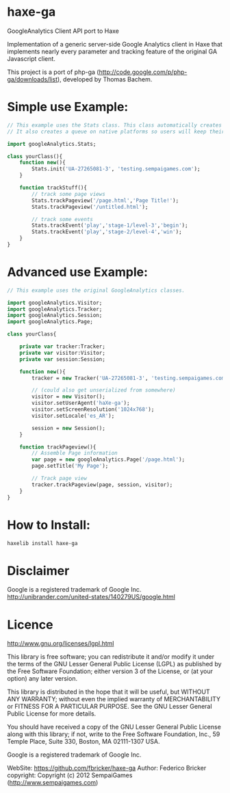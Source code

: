 haxe-ga
=======

GoogleAnalytics Client API port to Haxe

Implementation of a generic server-side Google Analytics client in Haxe that implements nearly every parameter and tracking feature of the original GA Javascript client.

This project is a port of php-ga (http://code.google.com/p/php-ga/downloads/list), developed by Thomas Bachem.

Simple use Example:
=======

```haxe
// This example uses the Stats class. This class automatically creates and persists for you all google analytics required object.
// It also creates a queue on native platforms so users will keep their statistics identities through different sessions.

import googleAnalytics.Stats;

class yourClass(){
	function new(){
		Stats.init('UA-27265081-3', 'testing.sempaigames.com');
	}

	function trackStuff(){
		// track some page views
		Stats.trackPageview('/page.html','Page Title!');
		Stats.trackPageview('/untitled.html');

		// track some events
		Stats.trackEvent('play','stage-1/level-3','begin');
		Stats.trackEvent('play','stage-2/level-4','win');
	}
}

```

Advanced use Example:
=======

```haxe
// This example uses the original GoogleAnalytics classes.

import googleAnalytics.Visitor;
import googleAnalytics.Tracker;
import googleAnalytics.Session;
import googleAnalytics.Page;

class yourClass{

	private var tracker:Tracker;
	private var visitor:Visitor;
	private var session:Session;

	function new(){
		tracker = new Tracker('UA-27265081-3', 'testing.sempaigames.com');

		// (could also get unserialized from somewhere)
		visitor = new Visitor();
		visitor.setUserAgent('haXe-ga');
		visitor.setScreenResolution('1024x768');
		visitor.setLocale('es_AR');

		session = new Session();
	}

	function trackPageview(){	
		// Assemble Page information
		var page = new googleAnalytics.Page('/page.html');
		page.setTitle('My Page');

		// Track page view
		tracker.trackPageview(page, session, visitor);
	}
}

```

How to Install:
=======

```bash
haxelib install haxe-ga
```

Disclaimer
=======

Google is a registered trademark of Google Inc.
http://unibrander.com/united-states/140279US/google.html

Licence
=======
http://www.gnu.org/licenses/lgpl.html

This library is free software; you can redistribute it and/or
modify it under the terms of the GNU Lesser General Public
License (LGPL) as published by the Free Software Foundation; either
version 3 of the License, or (at your option) any later version.
  
This library is distributed in the hope that it will be useful,
but WITHOUT ANY WARRANTY; without even the implied warranty of
MERCHANTABILITY or FITNESS FOR A PARTICULAR PURPOSE. See the GNU
Lesser General Public License for more details.
  
You should have received a copy of the GNU Lesser General Public
License along with this library; if not, write to the Free Software
Foundation, Inc., 59 Temple Place, Suite 330, Boston, MA 02111-1307 USA.
  
Google is a registered trademark of Google Inc.


  WebSite: https://github.com/fbricker/haxe-ga
   Author: Federico Bricker
copyright: Copyright (c) 2012 SempaiGames (http://www.sempaigames.com)
